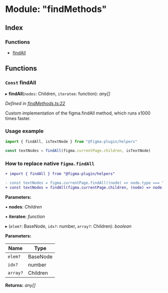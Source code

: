 
# Module: "findMethods"

## Index

### Functions

* [findAll](_findmethods_.md#const-findall)

## Functions

### `Const` findAll

▸ **findAll**(`nodes`: Children, `iteratee`: function): *any[]*

*Defined in [findMethods.ts:22](https://github.com/figma-plugin-helper-functions/figma-plugin-helpers/blob/c5d7d3c/src/helpers/findMethods.ts#L22)*

Custom implementation of the figma.findAll method, which runs x1000 times faster.

### Usage example
```ts
import { findAll, isTextNode } from "@figma-plugin/helpers"

const textNodes = findAll(figma.currentPage.children, isTextNode)
```

### How to replace native `figma.findAll`
```diff
+ import { findAll } from "@figma-plugin/helpers"

- const textNodes = figma.currentPage.findAll((node) => node.type === "TEXT");
+ const textNodes = findAll(figma.currentPage.children, (node) => node.type === "TEXT")
```

**Parameters:**

▪ **nodes**: *Children*

▪ **iteratee**: *function*

▸ (`elem?`: BaseNode, `idx?`: number, `array?`: Children): *boolean*

**Parameters:**

Name | Type |
------ | ------ |
`elem?` | BaseNode |
`idx?` | number |
`array?` | Children |

**Returns:** *any[]*
